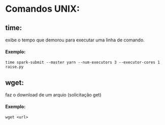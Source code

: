 # Comandos UNIX:

## **time**: 
exibe o tempo que demorou para executar uma linha de comando.
#### Exemplo:
```
time spark-submit --master yarn --num-executors 3 --executor-cores 1 raise.py
```
## **wget**:
faz o download de um arquio (solicitação get)
#### Exemplo:
```
wget <url>
```

